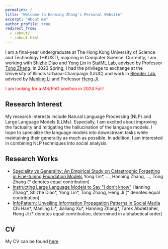 ```yaml
---
permalink: /
title: "Welcome to Hanning Zhang's Personal Website"
excerpt: "About me"
author_profile: true
redirect_from: 
  - /about/
  - /about.html
---
```


I am a final-year undergraduate at The Hong Kong University of Science and Technology (HKUST), majoring in Computer Science. Currently, I am working with [Shizhe Diao](https://shizhediao.github.io/) and [Yong Lin](https://linyongver.github.io/yonglin.github.io/) in [StatML Lab](https://statml.hkust.edu.hk/), advised by Professor [Tong Zhang](http://tongzhang-ml.org/). In 2023 Spring, I had the privilege to exchange at the University of Illinois Urbana-Champaign (UIUC) and work in [Blender Lab](https://blender.cs.illinois.edu/), advised by [Manling Li](https://limanling.github.io/) and Professor [Heng Ji](https://blender.cs.illinois.edu/hengji.html).

<span style="color:red">I am looking for a MS/PhD position in 2024 Fall!</span>

Research Interest
------
My research interests include Natural Language Processing (NLP) and Large Language Models (LLMs). Especially, I am excited about improving the factuality and mitigating the hallucination of the language models. I hope to specialize the language models into downstream tasks while maintaining their generality as much as possible. In addition, I am interested in combining NLP techniques into social analysis.

Research Works
------
* [Speciality vs Generality: An Empirical Study on Catastrophic Forgetting in Fine-tuning Foundation Models]() Yong Lin*, ..., Hanning Zhang, ..., Tong Zhang (* denotes equal contribution)
* [Instructing Large Language Models to Say "I don't know"]() Hanning Zhang*, Shizhe Diao*, Yong Lin*, Tong Zhang, Heng Ji (* denotes equal contribution)
* [InfoPattern: Unveiling Information Propagation Patterns in Social Media]() Chi Han*, Manling Li*, Jialiang Xu*, Hanning Zhang*, Tarek Abdelzaher, Heng Ji (* denotes equal contribution, determined in alphabetical order)

CV
------
My CV can be found [here](https://hkustconnect-my.sharepoint.com/:b:/g/personal/hzhangco_connect_ust_hk/EVmKSxJ_XxdMnDKYydMHLyoBIpO_QtfK_wd6lBL3D7Jdlg)



